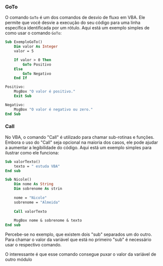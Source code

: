 ### GoTo
O comando `GoTo` é um dos comandos de desvio de fluxo em VBA. Ele permite que você desvie a execução do seu código para uma linha específica identificada por um rótulo. Aqui está um exemplo simples de como usar o comando `GoTo`:
```vb
Sub ExemploGoTo()
    Dim valor As Integer
    valor = 5

    If valor > 0 Then
        GoTo Positivo
    Else
        GoTo Negativo
    End If

Positivo:
    MsgBox "O valor é positivo."
    Exit Sub

Negativo:
    MsgBox "O valor é negativo ou zero."
End Sub
```

### Call
No VBA, o comando "Call" é utilizado para chamar sub-rotinas e funções. Embora o uso do "Call" seja opcional na maioria dos casos, ele pode ajudar a aumentar a legibilidade do código. Aqui está um exemplo simples para ilustrar como ele funciona:

```vb
Sub valorTexto()
	texto = " estuda VBA"
End sub

Sub Nicole()
	Dim nome As String
	Dim sobrenome As strin
	
	nome = "Nicole"
	sobrenome = "Almeida"
	
	Call valorTexto
	
	MsgBox nome & sobrenome & texto
End sub
```

Percebe-se no exemplo, que existem dois "sub" separados um do outro. Para chamar o valor da variável que está no primeiro "sub" é necessário usar o respectivo comando.

O interessante é que esse comando consegue puxar o valor da variável de outro módulo